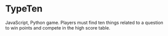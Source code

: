 TypeTen
=======

JavaScript, Python game. Players must find ten things related to a question to win points and compete in the high score table. 

